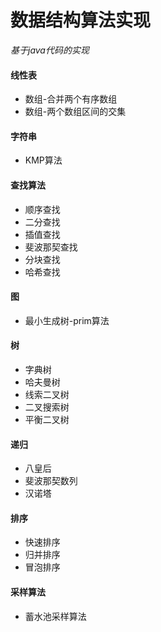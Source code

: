 # 数据结构算法实现
*基于java代码的实现*
#### **线性表**
* 数组-合并两个有序数组
* 数组-两个数组区间的交集
#### **字符串**
* KMP算法
#### **查找算法**
* 顺序查找
* 二分查找
* 插值查找
* 斐波那契查找
* 分块查找
* 哈希查找
#### 图
* 最小生成树-prim算法
#### 树
* 字典树
* 哈夫曼树
* 线索二叉树
* 二叉搜索树
* 平衡二叉树
#### 递归
* 八皇后
* 斐波那契数列
* 汉诺塔
#### 排序
* 快速排序
* 归并排序
* 冒泡排序
#### 采样算法
* 蓄水池采样算法